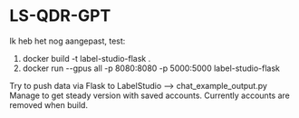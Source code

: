 # LS-QDR-GPT

Ik heb het nog aangepast, test:
1. docker build -t label-studio-flask .
2. docker run --gpus all -p 8080:8080 -p 5000:5000 label-studio-flask



Try to push data via Flask to LabelStudio --> chat_example_output.py
Manage to get steady version with saved accounts. Currently accounts are removed when build.
